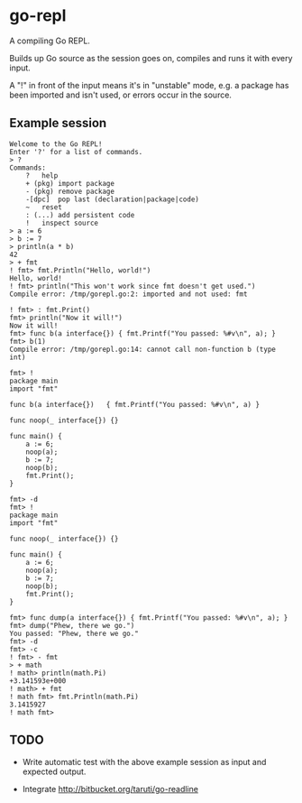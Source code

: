 go-repl
=======

A compiling Go REPL.

Builds up Go source as the session goes on, compiles and runs it with every input.

A "!" in front of the input means it's in "unstable" mode, e.g. a package has been imported and isn't used, or errors occur in the source.

Example session
---------------

    Welcome to the Go REPL!
    Enter '?' for a list of commands.
    > ?
    Commands:
        ?	help
        + (pkg)	import package
        - (pkg)	remove package
        -[dpc]	pop last (declaration|package|code)
        ~	reset
        : (...)	add persistent code
        !	inspect source
    > a := 6
    > b := 7
    > println(a * b)
    42
    > + fmt
    ! fmt> fmt.Println("Hello, world!")
    Hello, world!
    ! fmt> println("This won't work since fmt doesn't get used.")
    Compile error: /tmp/gorepl.go:2: imported and not used: fmt

    ! fmt> : fmt.Print()
    fmt> println("Now it will!")
    Now it will!
    fmt> func b(a interface{}) { fmt.Printf("You passed: %#v\n", a); }
    fmt> b(1)
    Compile error: /tmp/gorepl.go:14: cannot call non-function b (type int)

    fmt> !
    package main
    import "fmt"

    func b(a interface{})	{ fmt.Printf("You passed: %#v\n", a) }

    func noop(_ interface{}) {}

    func main() {
        a := 6;
        noop(a);
        b := 7;
        noop(b);
        fmt.Print();
    }

    fmt> -d
    fmt> !
    package main
    import "fmt"

    func noop(_ interface{}) {}

    func main() {
        a := 6;
        noop(a);
        b := 7;
        noop(b);
        fmt.Print();
    }

    fmt> func dump(a interface{}) { fmt.Printf("You passed: %#v\n", a); }
    fmt> dump("Phew, there we go.")
    You passed: "Phew, there we go."
    fmt> -d
    fmt> -c
    ! fmt> - fmt
    > + math
    ! math> println(math.Pi)
    +3.141593e+000
    ! math> + fmt
    ! math fmt> fmt.Println(math.Pi)
    3.1415927
    ! math fmt> 

TODO
----

* Write automatic test with the above example session as input and expected output.

* Integrate <http://bitbucket.org/taruti/go-readline>
